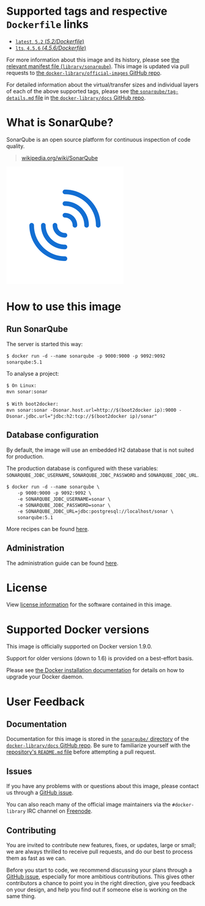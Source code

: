 # Supported tags and respective `Dockerfile` links

-	[`latest`, `5.2` (*5.2/Dockerfile*)](https://github.com/SonarSource/docker-sonarqube/blob/2f7cc2f6ef7f0206b697c37df09fe2e0fd36c8f4/5.2/Dockerfile)
-	[`lts`, `4.5.6` (*4.5.6/Dockerfile*)](https://github.com/SonarSource/docker-sonarqube/blob/2f7cc2f6ef7f0206b697c37df09fe2e0fd36c8f4/4.5.6/Dockerfile)

For more information about this image and its history, please see [the relevant manifest file (`library/sonarqube`)](https://github.com/docker-library/official-images/blob/master/library/sonarqube). This image is updated via pull requests to [the `docker-library/official-images` GitHub repo](https://github.com/docker-library/official-images).

For detailed information about the virtual/transfer sizes and individual layers of each of the above supported tags, please see [the `sonarqube/tag-details.md` file](https://github.com/docker-library/docs/blob/master/sonarqube/tag-details.md) in [the `docker-library/docs` GitHub repo](https://github.com/docker-library/docs).

# What is SonarQube?

SonarQube is an open source platform for continuous inspection of code quality.

> [wikipedia.org/wiki/SonarQube](http://en.wikipedia.org/wiki/SonarQube)

![logo](https://raw.githubusercontent.com/docker-library/docs/master/sonarqube/logo.png)

# How to use this image

## Run SonarQube

The server is started this way:

```console
$ docker run -d --name sonarqube -p 9000:9000 -p 9092:9092 sonarqube:5.1
```

To analyse a project:

```console
$ On Linux:
mvn sonar:sonar

$ With boot2docker:
mvn sonar:sonar -Dsonar.host.url=http://$(boot2docker ip):9000 -Dsonar.jdbc.url="jdbc:h2:tcp://$(boot2docker ip)/sonar"
```

## Database configuration

By default, the image will use an embedded H2 database that is not suited for production.

The production database is configured with these variables: `SONARQUBE_JDBC_USERNAME`, `SONARQUBE_JDBC_PASSWORD` and `SONARQUBE_JDBC_URL`.

```console
$ docker run -d --name sonarqube \
	-p 9000:9000 -p 9092:9092 \
	-e SONARQUBE_JDBC_USERNAME=sonar \
	-e SONARQUBE_JDBC_PASSWORD=sonar \
	-e SONARQUBE_JDBC_URL=jdbc:postgresql://localhost/sonar \
	sonarqube:5.1
```

More recipes can be found [here](https://github.com/SonarSource/docker-sonarqube/blob/master/recipes.md).

## Administration

The administration guide can be found [here](http://docs.sonarqube.org/display/SONAR/Administration+Guide).

# License

View [license information](http://www.gnu.org/licenses/lgpl.txt) for the software contained in this image.

# Supported Docker versions

This image is officially supported on Docker version 1.9.0.

Support for older versions (down to 1.6) is provided on a best-effort basis.

Please see [the Docker installation documentation](https://docs.docker.com/installation/) for details on how to upgrade your Docker daemon.

# User Feedback

## Documentation

Documentation for this image is stored in the [`sonarqube/` directory](https://github.com/docker-library/docs/tree/master/sonarqube) of the [`docker-library/docs` GitHub repo](https://github.com/docker-library/docs). Be sure to familiarize yourself with the [repository's `README.md` file](https://github.com/docker-library/docs/blob/master/README.md) before attempting a pull request.

## Issues

If you have any problems with or questions about this image, please contact us through a [GitHub issue](https://github.com/SonarSource/docker-sonarqube/issues).

You can also reach many of the official image maintainers via the `#docker-library` IRC channel on [Freenode](https://freenode.net).

## Contributing

You are invited to contribute new features, fixes, or updates, large or small; we are always thrilled to receive pull requests, and do our best to process them as fast as we can.

Before you start to code, we recommend discussing your plans through a [GitHub issue](https://github.com/SonarSource/docker-sonarqube/issues), especially for more ambitious contributions. This gives other contributors a chance to point you in the right direction, give you feedback on your design, and help you find out if someone else is working on the same thing.
